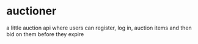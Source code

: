 # auctioner
a little auction api where users can register, log in, auction items and then bid on them before they expire
